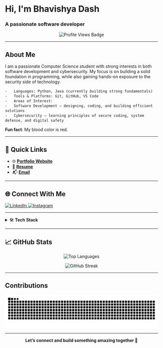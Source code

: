 # Hi, I'm Bhavishya Dash

### A passionate software developer

<p align="center">
  <img src="https://komarev.com/ghpvc/?username=anannayamustcode&label=Profile%20Views&color=5865F2&style=for-the-badge" alt="Profile Views Badge" />
</p>

---

##  About Me

I am a passionate Computer Science student with strong interests in both software development and cybersecurity. My focus is on building a solid foundation in programming, while also gaining hands-on exposure to the security side of technology.

	-	Languages: Python, Java (currently building strong fundamentals)
	-	Tools & Platforms: Git, GitHub, VS Code
	-	Areas of Interest:
	-	Software Development – designing, coding, and building efficient solutions
	-	Cybersecurity – learning principles of secure coding, system defense, and digital safety
 
**Fun fact**: My blood color is red.

---

## 📎 Quick Links

- 🌐 [**Portfolio Website**](https://portfolioo-beige-nine.vercel.app/)
- 📄 [**Resume**](https://drive.google.com/drive/folders/12UFh4KoQJqUar3aAJJTbOqmNw8RJUaGo?usp=sharing)
- 📬 [**Email**](mailto:db220605@gmail.com)

---

## 🌐 Connect With Me

<p align="left">
  <a href="www.linkedin.com/in/bhavishya-dash-87b551201" target="_blank">
    <img src="https://raw.githubusercontent.com/rahuldkjain/github-profile-readme-generator/master/src/images/icons/Social/linked-in-alt.svg" alt="LinkedIn" height="30" width="40" />
  </a>
  <a href="https://www.instagram.com/_zaza_12346/" target="_blank">
    <img src="https://raw.githubusercontent.com/rahuldkjain/github-profile-readme-generator/master/src/images/icons/Social/instagram.svg" alt="Instagram" height="30" width="40" />
  </a>
</p>

---

<details>
<summary>🛠️ <b>Tech Stack</b></summary>

### 👨‍💻 Frontend  
<p align="left">
  <img src="https://raw.githubusercontent.com/devicons/devicon/master/icons/html5/html5-original.svg" width="40" height="40" />
  <img src="https://raw.githubusercontent.com/devicons/devicon/master/icons/css3/css3-original.svg" width="40" height="40" />
  <img src="https://raw.githubusercontent.com/devicons/devicon/master/icons/javascript/javascript-original.svg" width="40" height="40" />
  <img src="https://raw.githubusercontent.com/devicons/devicon/master/icons/typescript/typescript-original.svg" width="40" height="40" />
  <img src="https://raw.githubusercontent.com/devicons/devicon/master/icons/react/react-original.svg" width="40" height="40" />
  <img src="https://cdn.worldvectorlogo.com/logos/nextjs-2.svg" width="40" height="40" />
  <img src="https://reactnative.dev/img/header_logo.svg" width="40" height="40" />
  <img src="https://www.vectorlogo.zone/logos/tailwindcss/tailwindcss-icon.svg" width="40" height="40" />
</p>

### 🔧 Backend & Database  
<p align="left">
  <img src="https://raw.githubusercontent.com/devicons/devicon/master/icons/nodejs/nodejs-original.svg" width="40" height="40" />
  <img src="https://raw.githubusercontent.com/devicons/devicon/master/icons/express/express-original-wordmark.svg" width="40" height="40" />
  <img src="https://raw.githubusercontent.com/devicons/devicon/master/icons/mongodb/mongodb-original.svg" width="40" height="40" />
  <img src="https://raw.githubusercontent.com/devicons/devicon/master/icons/mysql/mysql-original.svg" width="40" height="40" />
  <img src="https://www.vectorlogo.zone/logos/sqlite/sqlite-icon.svg" width="40" height="40" />
  <img src="https://raw.githubusercontent.com/devicons/devicon/master/icons/redis/redis-original.svg" width="40" height="40" />
</p>

### 💻 Languages  
<p align="left">
  <img src="https://raw.githubusercontent.com/devicons/devicon/master/icons/python/python-original.svg" width="40" height="40" />
  <img src="https://raw.githubusercontent.com/devicons/devicon/master/icons/java/java-original.svg" width="40" height="40" />
  <img src="https://raw.githubusercontent.com/devicons/devicon/master/icons/cplusplus/cplusplus-original.svg" width="40" height="40" />
  <img src="https://raw.githubusercontent.com/devicons/devicon/master/icons/go/go-original.svg" width="40" height="40" />
</p>

### ⚙️ Tools & Services  
<p align="left">
  <img src="https://www.vectorlogo.zone/logos/git-scm/git-scm-icon.svg" width="40" height="40" />
  <img src="https://raw.githubusercontent.com/devicons/devicon/master/icons/docker/docker-original.svg" width="40" height="40" />
  <img src="https://www.vectorlogo.zone/logos/firebase/firebase-icon.svg" width="40" height="40" />
  <img src="https://www.vectorlogo.zone/logos/getpostman/getpostman-icon.svg" width="40" height="40" />
  <img src="https://www.vectorlogo.zone/logos/figma/figma-icon.svg" width="40" height="40" />
</p>

### 📊 Data Visualization  
<p align="left">
  <img src="https://raw.githubusercontent.com/Hardik0307/Hardik0307/master/assets/canvasjs-charts.svg" width="40" height="40"/>
  <img src="https://www.chartjs.org/media/logo-title.svg" width="40" height="40"/>
</p>

</details>

---

## 📈 GitHub Stats

<p align="center">
  <img src="https://github-readme-stats.vercel.app/api/top-langs?username=anannayamustcode&show_icons=true&locale=en&layout=compact&theme=tokyonight&hide_border=true" alt="Top Languages" />
</p>

<p align="center">
  <img src="https://github-readme-streak-stats.herokuapp.com/?user=anannayamustcode&theme=tokyonight&hide_border=true" alt="GitHub Streak" />
</p>

---

## Contributions

![snake gif](https://github.com/anannayamustcode/anannayamustcode/blob/output/github-snake.svg)

---

<p align="center">
  <b>Let’s connect and build something amazing together 🚀</b>
</p>
